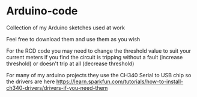 # Arduino-code
Collection of my Arduino sketches used at work

Feel free to download them and use them as you wish

For the RCD code you may need to change the threshold value to suit your current meters if you find the circuit is tripping without a fault (increase threshold) or doesn't trip at all (decrease threshold)

For many of my arduino projects they use the CH340 Serial to USB chip so the drivers are here https://learn.sparkfun.com/tutorials/how-to-install-ch340-drivers/drivers-if-you-need-them
